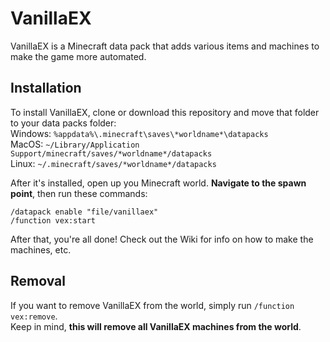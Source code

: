 # VanillaEX
VanillaEX is a Minecraft data pack that adds various items and machines to make the game more automated.

## Installation
To install VanillaEX, clone or download this repository and move that folder to your data packs folder:  
Windows: `%appdata%\.minecraft\saves\*worldname*\datapacks`  
MacOS: `~/Library/Application Support/minecraft/saves/*worldname*/datapacks`  
Linux: `~/.minecraft/saves/*worldname*/datapacks`  

After it's installed, open up you Minecraft world. **Navigate to the spawn point**, then run these commands:  
```
/datapack enable "file/vanillaex"
/function vex:start
```
After that, you're all done! Check out the Wiki for info on how to make the machines, etc.

## Removal
If you want to remove VanillaEX from the world, simply run `/function vex:remove`.  
Keep in mind, **this will remove all VanillaEX machines from the world**.
